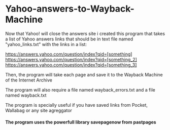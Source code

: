 # Yahoo-answers-to-Wayback-Machine

Now that Yahoo! will close the answers site i created this program that takes a list of Yahoo answers links that should be in text file named "yahoo_links.txt" with the links in a list:  
  
 
https://answers.yahoo.com/question/index?qid=[something]  
https://answers.yahoo.com/question/index?qid=[something_2]  
https://answers.yahoo.com/question/index?qid=[something_3] 
  
  
   
Then, the program will take each page and save it to the Wayback Machine of the Internet Archive

The program will also require a file named wayback_errors.txt and a file named wayback.txt
 
The program is specially useful if you have saved links from Pocket, Wallabag or any site agreggator
 
#### The program uses the powerfull library savepagenow from pastpages
